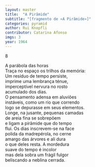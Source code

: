 ```yaml
---
layout: master
title:  "A Pirâmide"
subtitle: "[fragmento de «A Pirâmide»]"
categories: pyramid
author: Rui Knopfli
contributor: Catarina Afonso
imgs: 3
year: 1964
---
```


8  
    
A parábola das horas  
Traça no espaço os trilhos da memória:   
Um resíduo de tempo persiste,  
imprime uma lembrança ténue,  
imperceptível nervura no rosto  
acumulado dos dias.  
O pensamento adensa em aluviões  
instáveis, como um rio que correndo  
logo se depurasse em seus elementos.  
Longe, na jusante, pequenas camadas  
de areia fina se sobrepõem  
e ligam a pirâmide que do tempo  
flui. Os dias inscrevem-se na face  
polida da madrepérola, no cerne  
amargo das árvores e ali dura  
o que deles resta. A mordedura  
suave do tempo é incolor  
mas dela sobra um frágil fulgor  
beliscando a neblina cerrada.  
  

